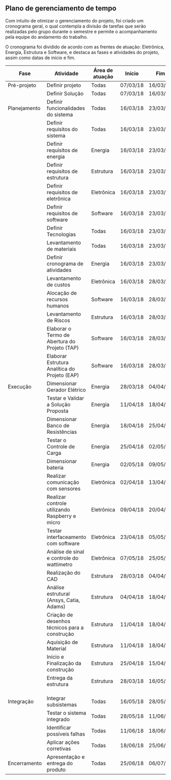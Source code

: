 ## Plano de gerenciamento de tempo

Com intuito de otimizar o gerenciamento do projeto, foi criado um cronograma geral, o qual contempla a divisão de tarefas que serão realizadas pelo grupo durante o semestre e permite o acompanhamento pela equipe do andamento do trabalho.

O cronograma foi dividido de acordo com as frentes de atuação: Eletrônica, Energia, Estrutura e Software, e destaca as fases e atividades do projeto, assim como datas de início e fim.

| Fase         | Atividade                                      | Área de atuação | Início   | Fim      |
|--------------|------------------------------------------------|-----------------|----------|----------|
| Pré-projeto  | Definir projeto                                | Todas           | 07/03/18 | 16/03/18 |
|              | Definir Solução                                | Todas           | 07/03/18 | 16/03/18 |
| Planejamento | Definir funcionalidades do sistema             | Todas           | 16/03/18 | 23/03/18 |
|              | Definir requisitos do sistema                  | Todas           | 16/03/18 | 23/03/18 |
|              | Definir requisitos de energia                  | Energia         | 16/03/18 | 23/03/18 |
|              | Definir requisitos de estrutura                | Estrutura       | 16/03/18 | 23/03/18 |
|              | Definir requisitos de eletrônica               | Eletrônica      | 16/03/18 | 23/03/18 |
|              | Definir requisitos de software                 | Software        | 16/03/18 | 23/03/18 |
|              | Definir Tecnologias                            | Todas           | 16/03/18 | 23/03/18 |
|              | Levantamento de materiais                      | Todas           | 16/03/18 | 23/03/18 |
|              | Definir cronograma de atividades               | Energia         | 16/03/18 | 23/03/18 |
|              | Levantamento de custos                         | Eletrônica      | 16/03/18 | 28/03/18 |
|              | Alocação de recursos humanos                   | Software        | 16/03/18 | 28/03/18 |
|              | Levantamento de Riscos                         | Estrutura       | 16/03/18 | 28/03/18 |
|              | Elaborar o Termo de Abertura do Projeto (TAP)  | Software        | 16/03/18 | 28/03/18 |
|              | Elaborar Estrutura Analítica do Projeto (EAP)  | Software        | 16/03/18 | 28/03/18 |
| Execução     | Dimensionar Gerador Elétrico                   | Energia         | 28/03/18 | 04/04/18 |
|              | Testar e Validar a Solução Proposta            | Energia         | 11/04/18 | 18/04/18 |
|              | Dimensionar Banco de Resistências              | Energia         | 18/04/18 | 25/04/18 |
|              | Testar o Controle de Carga                     | Energia         | 25/04/18 | 02/05/18 |
|              | Dimensionar bateria                            | Energia         | 02/05/18 | 09/05/18 |
|              | Realizar comunicação com sensores              | Eletrônica      | 02/04/18 | 13/04/18 |
|              | Realizar controle utilizando Raspberry e micro | Eletrônica      | 09/04/18 | 20/04/18 |
|              | Testar interfaceamento com software            | Eletrônica      | 23/04/18 | 05/05/18 |
|              | Análise de sinal e controle do wattimetro      | Eletrônica      | 07/05/18 | 25/05/18 |
|              | Realização do CAD                              | Estrutura       | 28/03/18 | 04/04/18 |
|              | Análise estrutural (Ansys, Catia, Adams)       | Estrutura       | 04/04/18 | 18/04/18 |
|              | Criação de desenhos técnicos para a construção | Estrutura       | 11/04/18 | 18/04/18 |
|              | Aquisição de Material                          | Estrutura       | 11/04/18 | 18/04/18 |
|              | Início  e Finalização da construção            | Estrutura       | 25/04/18 | 15/04/18 |
|              | Entrega da estrutura                           | Estrutura       | 28/03/18 | 16/05/18 |
|              |                                                |                 |          |          |
|              |                                                |                 |          |          |
|              |                                                |                 |          |          |
| Integração   | Integrar subsistemas                           | Todas           | 16/05/18 | 28/05/18 |
|              | Testar o sistema integrado                     | Todas           | 28/05/18 | 11/06/18 |
|              | Identificar possíveis falhas                   | Todas           | 11/06/18 | 18/06/18 |
|              | Aplicar ações corretivas                       | Todas           | 18/06/18 | 25/06/18 |
| Encerramento | Apresentação e entrega do produto              | Todas           | 25/06/18 | 06/07/18 |


			
					



